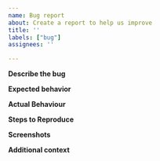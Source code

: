 ```yaml
---
name: Bug report
about: Create a report to help us improve
title: ''
labels: ["bug"]
assignees: ''

---
```


**Describe the bug**


**Expected behavior**


**Actual Behaviour**


**Steps to Reproduce**


**Screenshots**
<!-- If applicable, add screenshots to help explain your problem. -->

**Additional context**
<!-- Add any other context about the problem here. -->
